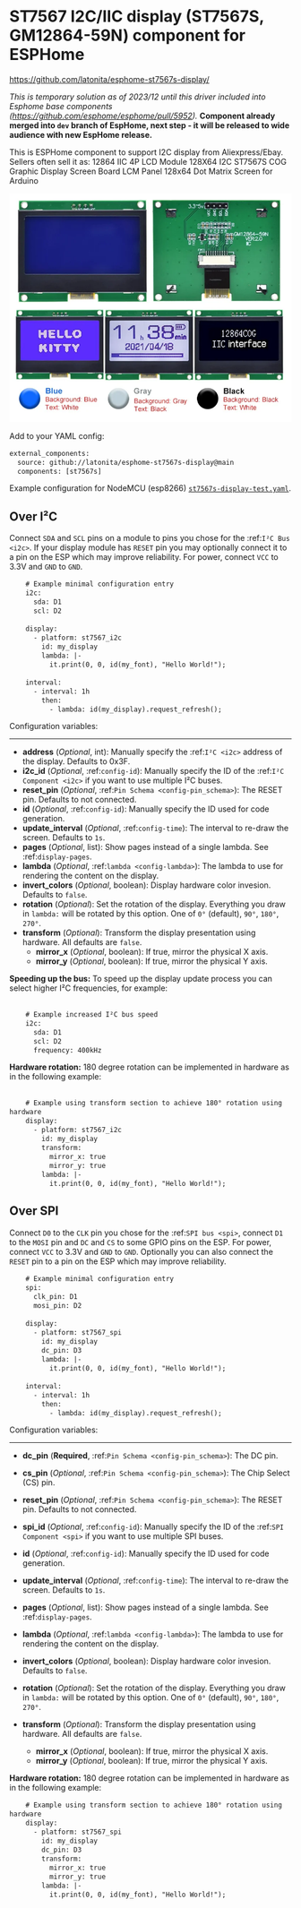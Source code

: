 # ST7567 I2C/IIC display (ST7567S, GM12864-59N) component for ESPHome
https://github.com/latonita/esphome-st7567s-display/

*This is temporary solution as of 2023/12 until this driver included into Esphome base components (https://github.com/esphome/esphome/pull/5952).*
**Component already merged into `dev` branch of EspHome, next step - it will be released to wide audience with new EspHome release.**


This is ESPHome component to support I2C display from Aliexpress/Ebay.
Sellers often sell it as: 12864 IIC 4P LCD Module 128X64 I2C ST7567S COG Graphic Display Screen Board LCM Panel 128x64 Dot Matrix Screen for Arduino

![Display itself](images/GM12864-59N.png)


Add to your YAML config: 

```
external_components:
  source: github://latonita/esphome-st7567s-display@main
  components: [st7567s]
```

Example configuration for NodeMCU (esp8266) [`st7567s-display-test.yaml`](st7567s-display-test.yaml).

Over I²C
--------

Connect ``SDA`` and ``SCL`` pins on a module to pins you chose for the :ref:`I²C Bus <i2c>`. 
If your display module has ``RESET`` pin you may optionally connect it to a pin on the 
ESP which may improve reliability. For power, connect ``VCC`` to 3.3V and ``GND`` to ``GND``.


```
    # Example minimal configuration entry
    i2c:
      sda: D1
      scl: D2

    display:
      - platform: st7567_i2c
        id: my_display
        lambda: |-
          it.print(0, 0, id(my_font), "Hello World!");
          
    interval:
      - interval: 1h
        then:
          - lambda: id(my_display).request_refresh();
```

Configuration variables:
************************

- **address** (*Optional*, int): Manually specify the :ref:`I²C <i2c>` address of the display. Defaults to 0x3F.
- **i2c_id** (*Optional*, :ref:`config-id`): Manually specify the ID of the :ref:`I²C Component <i2c>` if you want
  to use multiple I²C buses.
- **reset_pin** (*Optional*, :ref:`Pin Schema <config-pin_schema>`): The RESET pin. Defaults to not connected.
- **id** (*Optional*, :ref:`config-id`): Manually specify the ID used for code generation.
- **update_interval** (*Optional*, :ref:`config-time`): The interval to re-draw the screen. Defaults to ``1s``.
- **pages** (*Optional*, list): Show pages instead of a single lambda. See :ref:`display-pages`.
- **lambda** (*Optional*, :ref:`lambda <config-lambda>`): The lambda to use for rendering the content on the display.
- **invert_colors** (*Optional*, boolean): Display hardware color invesion. Defaults to ``false``.
- **rotation** (*Optional*): Set the rotation of the display. Everything you draw in ``lambda:`` will be rotated
  by this option. One of ``0°`` (default), ``90°``, ``180°``, ``270°``.
- **transform** (*Optional*): Transform the display presentation using hardware. All defaults are ``false``.
   - **mirror_x** (*Optional*, boolean): If true, mirror the physical X axis.
   - **mirror_y** (*Optional*, boolean): If true, mirror the physical Y axis.


**Speeding up the bus:** To speed up the display update process you can select higher I²C frequencies, for example:

```

    # Example increased I²C bus speed 
    i2c:
      sda: D1
      scl: D2
      frequency: 400kHz
```

**Hardware rotation:** 180 degree rotation can be implemented in hardware as in the following example:

```

    # Example using transform section to achieve 180° rotation using hardware
    display:
      - platform: st7567_i2c
        id: my_display
        transform:
          mirror_x: true
          mirror_y: true
        lambda: |-
          it.print(0, 0, id(my_font), "Hello World!");
```


Over SPI
--------

Connect ``D0`` to the ``CLK`` pin you chose for the :ref:`SPI bus <spi>`, connect ``D1`` to the ``MOSI`` pin and ``DC`` and ``CS``
to some GPIO pins on the ESP. For power, connect ``VCC`` to 3.3V and ``GND`` to ``GND``. 
Optionally you can also connect the ``RESET`` pin to a pin on the ESP which may improve reliability.

```
    # Example minimal configuration entry
    spi:
      clk_pin: D1
      mosi_pin: D2

    display:
      - platform: st7567_spi
        id: my_display
        dc_pin: D3
        lambda: |-
          it.print(0, 0, id(my_font), "Hello World!");

    interval:
      - interval: 1h
        then:
          - lambda: id(my_display).request_refresh();
```

Configuration variables:
************************

- **dc_pin** (**Required**, :ref:`Pin Schema <config-pin_schema>`): The DC pin.
- **cs_pin** (*Optional*, :ref:`Pin Schema <config-pin_schema>`): The Chip Select (CS) pin.
- **reset_pin** (*Optional*, :ref:`Pin Schema <config-pin_schema>`): The RESET pin. Defaults to not connected.
- **spi_id** (*Optional*, :ref:`config-id`): Manually specify the ID of the :ref:`SPI Component <spi>` if you want
  to use multiple SPI buses.
- **id** (*Optional*, :ref:`config-id`): Manually specify the ID used for code generation.
- **update_interval** (*Optional*, :ref:`config-time`): The interval to re-draw the screen. Defaults to ``1s``.

- **pages** (*Optional*, list): Show pages instead of a single lambda. See :ref:`display-pages`.
- **lambda** (*Optional*, :ref:`lambda <config-lambda>`): The lambda to use for rendering the content on the display.
- **invert_colors** (*Optional*, boolean): Display hardware color invesion. Defaults to ``false``.
- **rotation** (*Optional*): Set the rotation of the display. Everything you draw in ``lambda:`` will be rotated
  by this option. One of ``0°`` (default), ``90°``, ``180°``, ``270°``.
- **transform** (*Optional*): Transform the display presentation using hardware. All defaults are ``false``.
   - **mirror_x** (*Optional*, boolean): If true, mirror the physical X axis.
   - **mirror_y** (*Optional*, boolean): If true, mirror the physical Y axis.


**Hardware rotation:** 180 degree rotation can be implemented in hardware as in the following example:

```
    # Example using transform section to achieve 180° rotation using hardware
    display:
      - platform: st7567_spi
        id: my_display
        dc_pin: D3
        transform:
          mirror_x: true
          mirror_y: true
        lambda: |-
          it.print(0, 0, id(my_font), "Hello World!");
```



